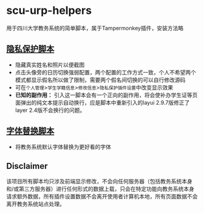 # scu-urp-helpers
用于四川大学教务系统的简单脚本，属于Tampermonkey插件，安装方法略

## [隐私保护脚本](./scu-urp-privacyholder.user.js)
* 隐藏真实姓名和照片以便截图
* 点击头像旁的日历切换强弱配置，两个配置的工作方式一致，个人不希望两个模式都显示假名所以做了限制，需要两个假名间切换的可以自行修改源码
* 可在`个人管理`>`学生学籍信息`>`修改信息`>`隐私保护插件设置`中改变显示效果
* **已知的副作用：** 引入这一脚本会有一个正向的副作用，将会使补办学生证等页面弹出的纯文本提示自动换行，应是脚本中重新引入的layui 2.9.7版修正了layer 2.4版不会换行的问题。

## [字体替换脚本](./scu-urp-prettier.user.js)
* 将教务系统默认字体替换为更好看的字体

## Disclaimer 
该项目所有脚本均只涉及前端显示修改，不会向任何服务器（包括教务系统本身和/或第三方服务器）进行任何形式的数据上载，只会在特定功能向教务系统本身请求额外数据，所有插件设置数据不会离开使用者计算机本地，所有页面数据不会离开教务系统站点处理。
